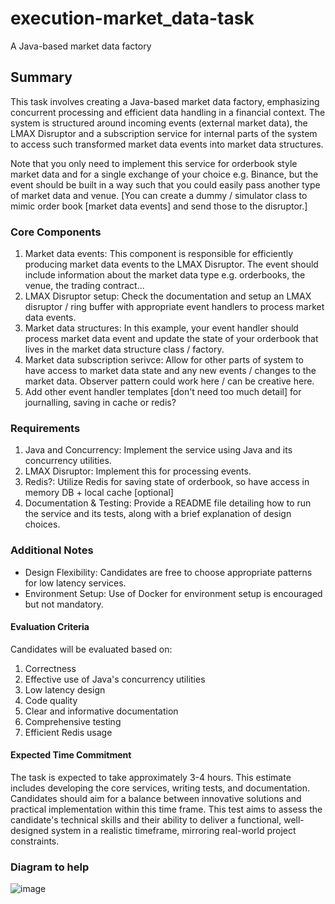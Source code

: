 # execution-market_data-task
A Java-based market data factory

## Summary
This task involves creating a Java-based market data factory, emphasizing concurrent processing and efficient data handling in a financial context. The system is structured around incoming events (external market data), the LMAX Disruptor and a subscription service for internal parts of the system to access such transformed market data events into market data structures.

Note that you only need to implement this service for orderbook style market data and for a single exchange of your choice e.g. Binance, but the event should be built in a way such that you could easily pass another type of market data and venue. [You can create a dummy / simulator class to mimic order book [market data events] and send those to the disruptor.]
### Core Components
1. Market data events: This component is responsible for efficiently producing market data events to the LMAX Disruptor. The event should include information about the market data type e.g. orderbooks, the venue, the trading contract...
2. LMAX Disruptor setup: Check the documentation and setup an LMAX disruptor / ring buffer with appropriate event handlers to process market data events.
3. Market data structures: In this example, your event handler should process market data event and update the state of your orderbook that lives in the market data structure class / factory.
4. Market data subscription serivce: Allow for other parts of system to have access to market data state and any new events / changes to the market data. Observer pattern could work here / can be creative here.
5. Add other event handler templates [don't need too much detail] for journalling, saving in cache or redis?
### Requirements
1. Java and Concurrency: Implement the service using Java and its concurrency utilities.
2. LMAX Disruptor: Implement this for processing events.
3. Redis?: Utilize Redis for saving state of orderbook, so have access in memory DB + local cache [optional]
4. Documentation & Testing: Provide a README file detailing how to run the service and its tests, along with a brief explanation of design choices.
### Additional Notes
- Design Flexibility: Candidates are free to choose appropriate patterns for low latency services.
- Environment Setup: Use of Docker for environment setup is encouraged but not mandatory.
#### Evaluation Criteria
Candidates will be evaluated based on:
1. Correctness
2. Effective use of Java's concurrency utilities
3. Low latency design
4. Code quality
5. Clear and informative documentation
6. Comprehensive testing
7. Efficient Redis usage

#### Expected Time Commitment
The task is expected to take approximately 3-4 hours. This estimate includes developing the core services, writing tests, and documentation. Candidates should aim for a balance between innovative solutions and practical implementation within this time frame.
This test aims to assess the candidate's technical skills and their ability to deliver a functional, well-designed system in a realistic timeframe, mirroring real-world project constraints.

### Diagram to help 

![image](https://github.com/ambrosestartup/execution-market_data-task/assets/104560551/541c65e5-859d-400b-8273-79fdb2dbd725)

